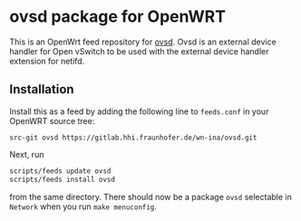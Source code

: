 # ovsd package for OpenWRT

This is an OpenWrt feed repository for [ovsd](https://github.com/arkap/ovsd.git).
Ovsd is an external device handler for Open vSwitch to be used with the external device handler extension for netifd.


## Installation

Install this as a feed by adding the following line to `feeds.conf` in your OpenWRT source tree:
```
src-git ovsd https://gitlab.hhi.fraunhofer.de/wn-ina/ovsd.git
```
Next, run
```bash
scripts/feeds update ovsd
scripts/feeds install ovsd
```
from the same directory. There should now be a package `ovsd` selectable in `Network` when you run
`make menuconfig`.
